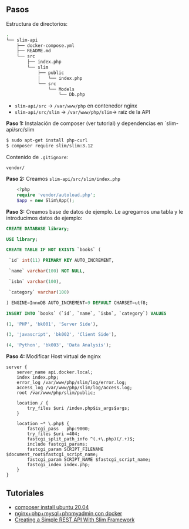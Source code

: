 ## Pasos
Estructura de directorios:

```bash
.
└── slim-api
    ├── docker-compose.yml
    ├── README.md
    └── src
        ├── index.php
        └── slim
            ├── public
            │   └── index.php
            └── src
                └── Models
                    └── Db.php
```
* `slim-api/src` -> `/var/www/php` en contenedor nginx
* `slim-api/src/slim` -> `/var/www/php/slim`-> raíz de la API

**Paso 1:** Instalación de composer (ver tutorial) y dependencias en `slim-api/src/slim

```bash
$ sudo apt-get install php-curl
$ composer require slim/slim:3.12
```

Contenido de `.gitignore`:

```
vendor/
```

**Paso 2:** Creamos `slim-api/src/slim/index.php`

```php
    <?php
    require 'vendor/autoload.php';
    $app = new Slim\App();
```

**Paso 3:** Creamos base de datos de ejemplo. Le agregamos una tabla y le introducimos datos de ejemplo:

```sql
CREATE DATABASE library;

USE library;

CREATE TABLE IF NOT EXISTS `books` (

 `id` int(11) PRIMARY KEY AUTO_INCREMENT,

 `name` varchar(100) NOT NULL,

 `isbn` varchar(100),

 `category` varchar(100)

) ENGINE=InnoDB AUTO_INCREMENT=9 DEFAULT CHARSET=utf8;

INSERT INTO `books` (`id`, `name`, `isbn`, `category`) VALUES

(1, 'PHP', 'bk001', 'Server Side'),

(3, 'javascript', 'bk002', 'Client Side'),

(4, 'Python', 'bk003', 'Data Analysis'); 
```

**Paso 4:** Modificar Host virtual de nginx

```
server {
    server_name api.docker.local;
    index index.php;
    error_log /var/www/php/slim/log/error.log;
    access_log /var/www/php/slim/log/access.log;
    root /var/www/php/slim/public;

    location / {
        try_files $uri /index.php$is_args$args;
    }

    location ~* \.php$ {
        fastcgi_pass   php:9000;
        try_files $uri =404;
        fastcgi_split_path_info ^(.+\.php)(/.+)$;
        include fastcgi_params;
        fastcgi_param SCRIPT_FILENAME $document_root$fastcgi_script_name;
        fastcgi_param SCRIPT_NAME $fastcgi_script_name;
        fastcgi_index index.php;
    }
}
```



## Tutoriales
* [composer install ubuntu 20.04](https://www.digitalocean.com/community/tutorials/how-to-install-composer-on-ubuntu-20-04-quickstart)
* [nginx+php+mysql+phpmyadmin con docker](https://hackmd.io/8KkoPCLNSkaKt-xHhBI0IQ)
* [Creating a Simple REST API With Slim Framework](https://www.cloudways.com/blog/simple-rest-api-with-slim-micro-framework/)